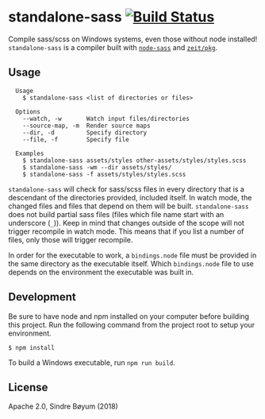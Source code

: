 # standalone-sass [![Build Status](https://travis-ci.org/boyum/standalone-sass.svg?branch=master)](https://travis-ci.org/boyum/standalone-sass)

Compile sass/scss on Windows systems, even those without node installed! `standalone-sass` is a compiler built with [`node-sass`](https://github.com/sass/node-sass) and [`zeit/pkg`](http://github.com/zeit/pkg).

## Usage

```
  Usage
    $ standalone-sass <list of directories or files>

  Options
    --watch, -w       Watch input files/directories
    --source-map, -m  Render source maps
    --dir, -d         Specify directory
    --file, -f        Specify file

  Examples
    $ standalone-sass assets/styles other-assets/styles/styles.scss
    $ standalone-sass -wm --dir assets/styles/
    $ standalone-sass -f assets/styles/styles.scss
```

`standalone-sass` will check for sass/scss files in every directory that is a descendant of the directories provided, included itself. In watch mode, the changed files and files that depend on them will be built. `standalone-sass` does not build partial sass files (files which file name start with an underscore (`_`)). Keep in mind that changes outside of the scope will not trigger recompile in watch mode. This means that if you list a number of files, only those will trigger recompile.

In order for the executable to work, a `bindings.node` file must be provided in the same directory as the executable itself. Which `bindings.node` file to use depends on the environment the executable was built in.

## Development

Be sure to have node and npm installed on your computer before building this project. Run the following command from the project root to setup your environment.

```
$ npm install
```

To build a Windows executable, run `npm run build`.

## License

Apache 2.0, Sindre Bøyum (2018)
